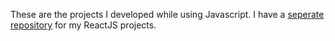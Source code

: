These are the projects I developed while using Javascript. I have a [seperate repository](https://github.com/ashish-agr/Projects-React) for my ReactJS projects.
